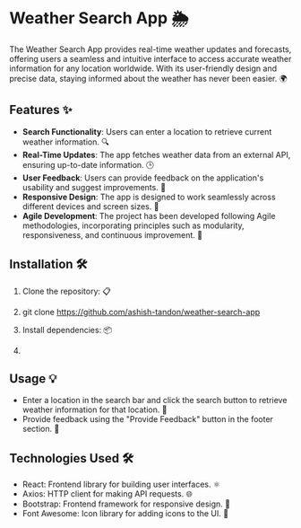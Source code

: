 # Weather Search App 🌦️

The Weather Search App provides real-time weather updates and forecasts, offering users a seamless and intuitive interface to access accurate weather information for any location worldwide. With its user-friendly design and precise data, staying informed about the weather has never been easier. 🌍

## Features ✨

- **Search Functionality**: Users can enter a location to retrieve current weather information. 🔍
- **Real-Time Updates**: The app fetches weather data from an external API, ensuring up-to-date information. 🕒
- **User Feedback**: Users can provide feedback on the application's usability and suggest improvements. 💬
- **Responsive Design**: The app is designed to work seamlessly across different devices and screen sizes. 📱
- **Agile Development**: The project has been developed following Agile methodologies, incorporating principles such as modularity, responsiveness, and continuous improvement. 🚀

## Installation 🛠️

1. Clone the repository: 📋

2. git clone https://github.com/ashish-tandon/weather-search-app

2. Install dependencies: 📦
3. 
## Usage 💡

- Enter a location in the search bar and click the search button to retrieve weather information for that location. 🔎
- Provide feedback using the "Provide Feedback" button in the footer section. 💭

## Technologies Used 🛠️

- React: Frontend library for building user interfaces. ⚛️
- Axios: HTTP client for making API requests. 🌐
- Bootstrap: Frontend framework for responsive design. 📱
- Font Awesome: Icon library for adding icons to the UI. 🎨
